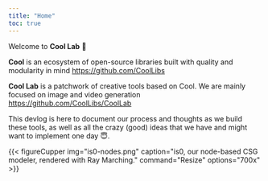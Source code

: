 ```yaml
---
title: "Home"
toc: true
---
```


Welcome to **Cool Lab** 🥳

**Cool** is an ecosystem of open-source libraries built with quality and modularity in mind
https://github.com/CoolLibs

**Cool Lab** is a patchwork of creative tools based on Cool. We are mainly focused on image and video generation
https://github.com/CoolLibs/CoolLab

This devlog is here to document our process and thoughts as we build these tools, as well as all the crazy (good) ideas that we have and might want to implement one day 😇.

{{< figureCupper
img="is0-nodes.png" 
caption="is0, our node-based CSG modeler, rendered with Ray Marching." 
command="Resize" 
options="700x" >}}